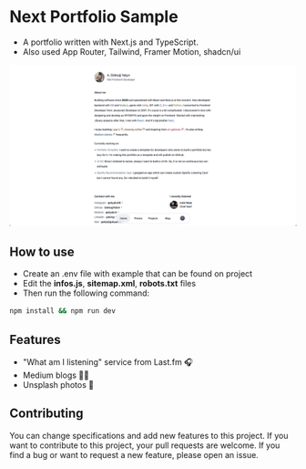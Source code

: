 # Next Portfolio Sample

- A portfolio written with Next.js and TypeScript.
- Also used App Router, Tailwind, Framer Motion, shadcn/ui

![Image](https://github.com/GoktugYalcin/next-portfolio-sample/blob/main/image.jpg?raw=true)

## How to use

- Create an .env file with example that can be found on project
- Edit the __infos.js__, __sitemap.xml__, __robots.txt__ files
- Then run the following command:

```bash
npm install && npm run dev
```

## Features
- "What am I listening" service from Last.fm 🎧
- Medium blogs ✍🏼
- Unsplash photos 📸

## Contributing
You can change specifications and add new features to this project. If you want to contribute to this project, your pull requests are welcome. If you find a bug or want to request a new feature, please open an issue.